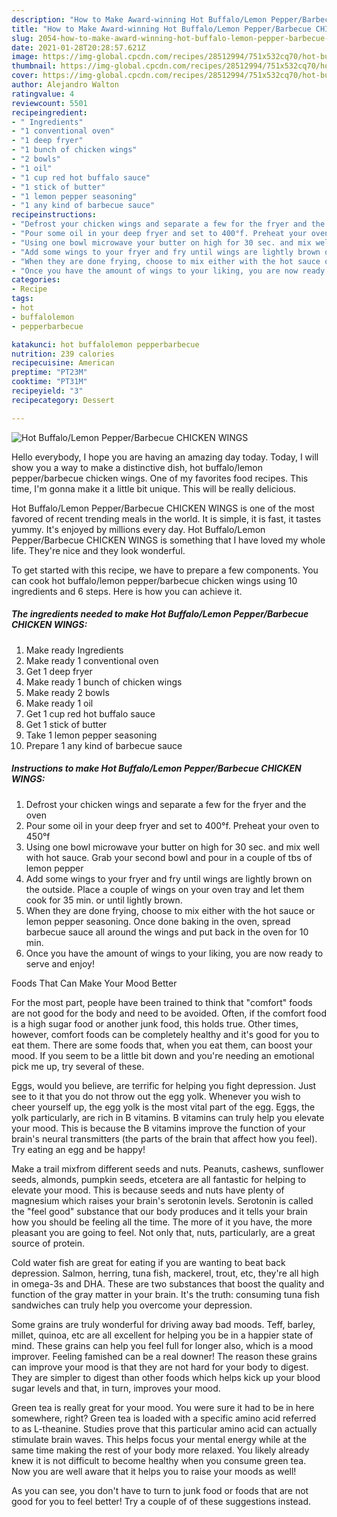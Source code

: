 ```yaml
---
description: "How to Make Award-winning Hot Buffalo/Lemon Pepper/Barbecue CHICKEN WINGS"
title: "How to Make Award-winning Hot Buffalo/Lemon Pepper/Barbecue CHICKEN WINGS"
slug: 2054-how-to-make-award-winning-hot-buffalo-lemon-pepper-barbecue-chicken-wings
date: 2021-01-28T20:28:57.621Z
image: https://img-global.cpcdn.com/recipes/28512994/751x532cq70/hot-buffalolemon-pepperbarbecue-chicken-wings-recipe-main-photo.jpg
thumbnail: https://img-global.cpcdn.com/recipes/28512994/751x532cq70/hot-buffalolemon-pepperbarbecue-chicken-wings-recipe-main-photo.jpg
cover: https://img-global.cpcdn.com/recipes/28512994/751x532cq70/hot-buffalolemon-pepperbarbecue-chicken-wings-recipe-main-photo.jpg
author: Alejandro Walton
ratingvalue: 4
reviewcount: 5501
recipeingredient:
- " Ingredients"
- "1 conventional oven"
- "1 deep fryer"
- "1 bunch of chicken wings"
- "2 bowls"
- "1 oil"
- "1 cup red hot buffalo sauce"
- "1 stick of butter"
- "1 lemon pepper seasoning"
- "1 any kind of barbecue sauce"
recipeinstructions:
- "Defrost your chicken wings and separate a few for the fryer and the oven"
- "Pour some oil in your deep fryer and set to 400°f. Preheat your oven to 450°f"
- "Using one bowl microwave your butter on high for 30 sec. and mix well with hot sauce. Grab your second bowl and pour in a couple of tbs of lemon pepper"
- "Add some wings to your fryer and fry until wings are lightly brown on the outside. Place a couple of wings on your oven tray and let them cook for 35 min. or until lightly brown."
- "When they are done frying, choose to mix either with the hot sauce or lemon pepper seasoning. Once done baking in the oven, spread barbecue sauce all around the wings and put back in the oven for 10 min."
- "Once you have the amount of wings to your liking, you are now ready to serve and enjoy!"
categories:
- Recipe
tags:
- hot
- buffalolemon
- pepperbarbecue

katakunci: hot buffalolemon pepperbarbecue 
nutrition: 239 calories
recipecuisine: American
preptime: "PT23M"
cooktime: "PT31M"
recipeyield: "3"
recipecategory: Dessert

---
```



![Hot Buffalo/Lemon Pepper/Barbecue CHICKEN WINGS](https://img-global.cpcdn.com/recipes/28512994/751x532cq70/hot-buffalolemon-pepperbarbecue-chicken-wings-recipe-main-photo.jpg)

Hello everybody, I hope you are having an amazing day today. Today, I will show you a way to make a distinctive dish, hot buffalo/lemon pepper/barbecue chicken wings. One of my favorites food recipes. This time, I'm gonna make it a little bit unique. This will be really delicious.



Hot Buffalo/Lemon Pepper/Barbecue CHICKEN WINGS is one of the most favored of recent trending meals in the world. It is simple, it is fast, it tastes yummy. It's enjoyed by millions every day. Hot Buffalo/Lemon Pepper/Barbecue CHICKEN WINGS is something that I have loved my whole life. They're nice and they look wonderful.


To get started with this recipe, we have to prepare a few components. You can cook hot buffalo/lemon pepper/barbecue chicken wings using 10 ingredients and 6 steps. Here is how you can achieve it.

<!--inarticleads1-->

##### The ingredients needed to make Hot Buffalo/Lemon Pepper/Barbecue CHICKEN WINGS:

1. Make ready  Ingredients
1. Make ready 1 conventional oven
1. Get 1 deep fryer
1. Make ready 1 bunch of chicken wings
1. Make ready 2 bowls
1. Make ready 1 oil
1. Get 1 cup red hot buffalo sauce
1. Get 1 stick of butter
1. Take 1 lemon pepper seasoning
1. Prepare 1 any kind of barbecue sauce




<!--inarticleads2-->

##### Instructions to make Hot Buffalo/Lemon Pepper/Barbecue CHICKEN WINGS:

1. Defrost your chicken wings and separate a few for the fryer and the oven
1. Pour some oil in your deep fryer and set to 400°f. Preheat your oven to 450°f
1. Using one bowl microwave your butter on high for 30 sec. and mix well with hot sauce. Grab your second bowl and pour in a couple of tbs of lemon pepper
1. Add some wings to your fryer and fry until wings are lightly brown on the outside. Place a couple of wings on your oven tray and let them cook for 35 min. or until lightly brown.
1. When they are done frying, choose to mix either with the hot sauce or lemon pepper seasoning. Once done baking in the oven, spread barbecue sauce all around the wings and put back in the oven for 10 min.
1. Once you have the amount of wings to your liking, you are now ready to serve and enjoy!




Foods That Can Make Your Mood Better


For the most part, people have been trained to think that "comfort" foods are not good for the body and need to be avoided. Often, if the comfort food is a high sugar food or another junk food, this holds true. Other times, however, comfort foods can be completely healthy and it's good for you to eat them. There are some foods that, when you eat them, can boost your mood. If you seem to be a little bit down and you're needing an emotional pick me up, try several of these.

Eggs, would you believe, are terrific for helping you fight depression. Just see to it that you do not throw out the egg yolk. Whenever you wish to cheer yourself up, the egg yolk is the most vital part of the egg. Eggs, the yolk particularly, are rich in B vitamins. B vitamins can truly help you elevate your mood. This is because the B vitamins improve the function of your brain's neural transmitters (the parts of the brain that affect how you feel). Try eating an egg and be happy!

Make a trail mixfrom different seeds and nuts. Peanuts, cashews, sunflower seeds, almonds, pumpkin seeds, etcetera are all fantastic for helping to elevate your mood. This is because seeds and nuts have plenty of magnesium which raises your brain's serotonin levels. Serotonin is called the "feel good" substance that our body produces and it tells your brain how you should be feeling all the time. The more of it you have, the more pleasant you are going to feel. Not only that, nuts, particularly, are a great source of protein.

Cold water fish are great for eating if you are wanting to beat back depression. Salmon, herring, tuna fish, mackerel, trout, etc, they're all high in omega-3s and DHA. These are two substances that boost the quality and function of the gray matter in your brain. It's the truth: consuming tuna fish sandwiches can truly help you overcome your depression. 

Some grains are truly wonderful for driving away bad moods. Teff, barley, millet, quinoa, etc are all excellent for helping you be in a happier state of mind. These grains can help you feel full for longer also, which is a mood improver. Feeling famished can be a real downer! The reason these grains can improve your mood is that they are not hard for your body to digest. They are simpler to digest than other foods which helps kick up your blood sugar levels and that, in turn, improves your mood.

Green tea is really great for your mood. You were sure it had to be in here somewhere, right? Green tea is loaded with a specific amino acid referred to as L-theanine. Studies prove that this particular amino acid can actually stimulate brain waves. This helps focus your mental energy while at the same time making the rest of your body more relaxed. You likely already knew it is not difficult to become healthy when you consume green tea. Now you are well aware that it helps you to raise your moods as well!

As you can see, you don't have to turn to junk food or foods that are not good for you to feel better! Try  a  couple of  of  these  suggestions  instead.

